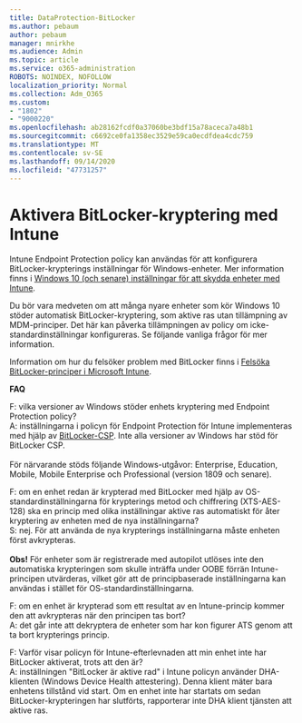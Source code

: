 ```yaml
---
title: DataProtection-BitLocker
ms.author: pebaum
author: pebaum
manager: mnirkhe
ms.audience: Admin
ms.topic: article
ms.service: o365-administration
ROBOTS: NOINDEX, NOFOLLOW
localization_priority: Normal
ms.collection: Adm_O365
ms.custom:
- "1802"
- "9000220"
ms.openlocfilehash: ab28162fcdf0a37060be3bdf15a78aceca7a48b1
ms.sourcegitcommit: c6692ce0fa1358ec3529e59ca0ecdfdea4cdc759
ms.translationtype: MT
ms.contentlocale: sv-SE
ms.lasthandoff: 09/14/2020
ms.locfileid: "47731257"
---
```

# <a name="enabling-bitlocker-encryption-with-intune"></a>Aktivera BitLocker-kryptering med Intune

 Intune Endpoint Protection policy kan användas för att konfigurera BitLocker-krypterings inställningar för Windows-enheter. Mer information finns i [Windows 10 (och senare) inställningar för att skydda enheter med Intune](https://docs.microsoft.com/intune/endpoint-protection-windows-10#windows-encryption).
 
Du bör vara medveten om att många nyare enheter som kör Windows 10 stöder automatisk BitLocker-kryptering, som aktive ras utan tillämpning av MDM-principer. Det här kan påverka tillämpningen av policy om icke-standardinställningar konfigureras. Se följande vanliga frågor för mer information.
 
Information om hur du felsöker problem med BitLocker finns i [Felsöka BitLocker-principer i Microsoft Intune](https://docs.microsoft.com/intune/protect/troubleshoot-bitlocker-policies).
 
 
**FAQ**

 F: vilka versioner av Windows stöder enhets kryptering med Endpoint Protection policy?<br>
 A: inställningarna i policyn för Endpoint Protection för Intune implementeras med hjälp av [BitLocker-CSP](https://docs.microsoft.com/windows/client-management/mdm/bitlocker-csp). Inte alla versioner av Windows har stöd för BitLocker CSP. <br><br>
      För närvarande stöds följande Windows-utgåvor: Enterprise, Education, Mobile, Mobile Enterprise och Professional (version 1809 och senare).
 
F: om en enhet redan är krypterad med BitLocker med hjälp av OS-standardinställningarna för krypterings metod och chiffrering (XTS-AES-128) ska en princip med olika inställningar aktive ras automatiskt för åter kryptering av enheten med de nya inställningarna?<br>
S: nej. För att använda de nya krypterings inställningarna måste enheten först avkrypteras.<br><br>
**Obs!** För enheter som är registrerade med autopilot utlöses inte den automatiska krypteringen som skulle inträffa under OOBE förrän Intune-principen utvärderas, vilket gör att de principbaserade inställningarna kan användas i stället för OS-standardinställningarna.
 
F: om en enhet är krypterad som ett resultat av en Intune-princip kommer den att avkrypteras när den principen tas bort?<br>
A: det går inte att dekryptera de enheter som har kon figurer ATS genom att ta bort krypterings princip.
 
F: Varför visar policyn för Intune-efterlevnaden att min enhet inte har BitLocker aktiverat, trots att den är?<br>
A: inställningen "BitLocker är aktive rad" i Intune policyn använder DHA-klienten (Windows Device Health attestering). Denna klient mäter bara enhetens tillstånd vid start. Om en enhet inte har startats om sedan BitLocker-krypteringen har slutförts, rapporterar inte DHA klient tjänsten att aktive ras.
 
 